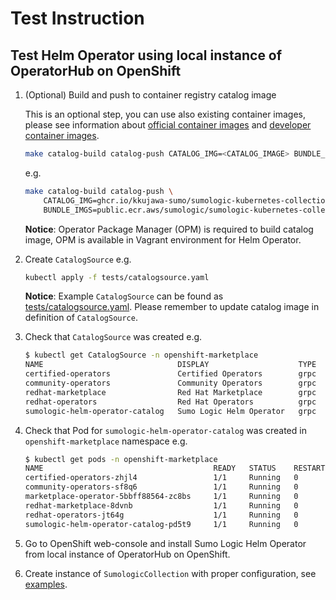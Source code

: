 # Test Instruction

## Test Helm Operator using local instance of OperatorHub on OpenShift

1. (Optional) Build and push to container registry catalog image

   This is an optional step, you can use also existing container images, please see information about
   [official container images](../images.md) and [developer container images](images.md).

   ```bash
   make catalog-build catalog-push CATALOG_IMG=<CATALOG_IMAGE> BUNDLE_IMGS=<BUNDLE_IMAGE_1>,<BUNDLE_IMAGE_2>
   ```

   e.g.

   ```bash
   make catalog-build catalog-push \
       CATALOG_IMG=ghcr.io/kkujawa-sumo/sumologic-kubernetes-collection-helm-operator-catalog:2.1.1-0-rc.0 \
       BUNDLE_IMGS=public.ecr.aws/sumologic/sumologic-kubernetes-collection-helm-operator-bundle:2.1.1-0-rc.0
   ```

    **Notice**: Operator Package Manager (OPM) is required to build catalog image,
    OPM is available in Vagrant environment for Helm Operator.

1. Create `CatalogSource` e.g.

   ```bash
   kubectl apply -f tests/catalogsource.yaml
   ```

   **Notice**: Example `CatalogSource` can be found as [tests/catalogsource.yaml](../../tests/catalogsource.yaml).
   Please remember to update catalog image in definition of `CatalogSource`.

1. Check that `CatalogSource` was created e.g.

   ```bash
   $ kubectl get CatalogSource -n openshift-marketplace
   NAME                              DISPLAY                    TYPE   PUBLISHER    AGE
   certified-operators               Certified Operators        grpc   Red Hat      57m
   community-operators               Community Operators        grpc   Red Hat      57m
   redhat-marketplace                Red Hat Marketplace        grpc   Red Hat      57m
   redhat-operators                  Red Hat Operators          grpc   Red Hat      57m
   sumologic-helm-operator-catalog   Sumo Logic Helm Operator   grpc   Sumo Logic   37s
   ```

1. Check that Pod for `sumologic-helm-operator-catalog` was created in `openshift-marketplace`  namespace e.g.

   ```bash
   $ kubectl get pods -n openshift-marketplace
   NAME                                      READY   STATUS    RESTARTS   AGE
   certified-operators-zhjl4                 1/1     Running   0          68m
   community-operators-sf8q6                 1/1     Running   0          68m
   marketplace-operator-5bbff88564-zc8bs     1/1     Running   0          75m
   redhat-marketplace-8dvnb                  1/1     Running   0          68m
   redhat-operators-jt64g                    1/1     Running   0          68m
   sumologic-helm-operator-catalog-pd5t9     1/1     Running   0          11m
   ```

1. Go to OpenShift web-console and install Sumo Logic Helm Operator from local instance of OperatorHub on OpenShift.
1. Create instance of `SumologicCollection` with proper configuration, see [examples](../config/samples/).
